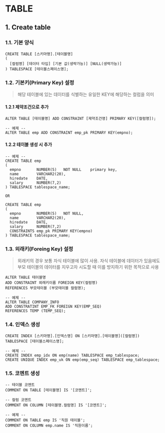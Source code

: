 TABLE
======================
## 1. Create table

### 1.1. 기본 양식
```
CREATE TABLE [스키마명].[테이블명]
(
  [컬럼명] [데이터 타입] [기본 값(생략가능)] [NULL(생략가능)]
) TABLESPACE [테이블스페이스명];
```

### 1.2. 기본키(Primary Key) 설정
> 해당 테이블에 있는 데이터를 식별하는 유일한 KEY에 해당하는 컬럼을 의미

#### 1.2.1 제약조건으로 추가
```
ALTER TABLE [테이블명] ADD CONSTRAINT [제약조건명] PRIMARY KEY([컬럼명]);

-- 예제 --
ALTER TABLE emp ADD CONSTRAINT emp_pk PRIMARY KEY(empno);
```

#### 1.2.2 테이블 생성 시 추가
```
-- 예제 --
CREATE TABLE emp 
( 
  empno       NUMBER(5)	  NOT NULL    primary key,
  name        VARCHAR2(20), 
  hiredate    DATE,
  salary      NUMBER(7,2)
) TABLESPACE tablespace_name;
   
OR

CREATE TABLE emp 
( 
  empno       NUMBER(5)	  NOT NULL,
  name        VARCHAR2(20),
  hiredate    DATE,
  salary      NUMBER(7,2)
  CONSTRAINTS emp_pk PRIMARY KEY(empno)
) TABLESPACE tablespace_name;
```

### 1.3. 외래키(Foreing Key) 설정
> 외래키의 경우 보통 자식 테이블에 많이 사용. 자식 테이블에 데이터가 있음에도 부모 테이블의 데이터를 지우고자 시도할 때 이를 방지하기 위한 목적으로 사용 
```
ALTER TABLE 테이블명
ADD CONSTRAINT 외래키이름 FOREIGN KEY(컬럼명)
REFERENCES 부모테이블 (부모테이블 컬럼명);

-- 예제 --
ALTER TABLE COMPANY_INFO
ADD CONSTRATINT EMP_FK FOREIGN KEY(EMP_SEQ)
REFERENCES TEMP (TEMP_SEQ);
```

### 1.4. 인덱스 생성
```
CREATE INDEX [스키마명].[인덱스명] ON [스키마명].[테이블명]([컬럼명]) TABLESPACE [테이블스페이스명];

-- 예제 --
CREATE INDEX emp_idx ON emp(name) TABLESPACE emp_tablespace;
CREATE UNIQUE INDEX emp_uk ON emp(emp_seq) TABLESPACE emp_tablespace;
```

### 1.5. 코멘트 생성
```
-- 테이블 코멘트
COMMENT ON TABLE [테이블명] IS '[코멘트]';

-- 컬럼 코멘트
COMMENT ON COLUMN [테이블명.컬럼명] IS '[코멘트]';

-- 예제 --
COMMENT ON TABLE emp IS '직원 테이블';
COMMENT ON COLUMN emp.name IS '직원이름';
```